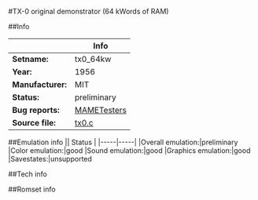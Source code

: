 #TX-0 original demonstrator (64 kWords of RAM)

##Info

||Info|
|-----|-----|
|**Setname:**|tx0_64kw
|**Year:**|1956
|**Manufacturer:**|MIT
|**Status:**|preliminary
|**Bug reports:**|[MAMETesters](http://mametesters.org/view_all_set.php?type=1&temporary=y&search=tx0.c)
|**Source file:**|[tx0.c](https://github.com/mamedev/mame/blob/master/src/mess/drivers/tx0.c)

##Emulation info
|| Status |
|-----|-----|
|Overall emulation:|preliminary
|Color emulation:|good
|Sound emulation:|good
|Graphics emulation:|good
|Savestates:|unsupported

##Tech info

##Romset info

<!--- START OF EDITED COMMENT DO NOT TOUCH TEXT ABOVE-->
